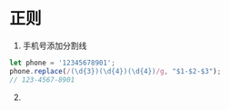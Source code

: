# 正则


1. 手机号添加分割线
```js
let phone = '12345678901';
phone.replace(/(\d{3})(\d{4})(\d{4})/g, "$1-$2-$3");
// 123-4567-8901
```

2. 